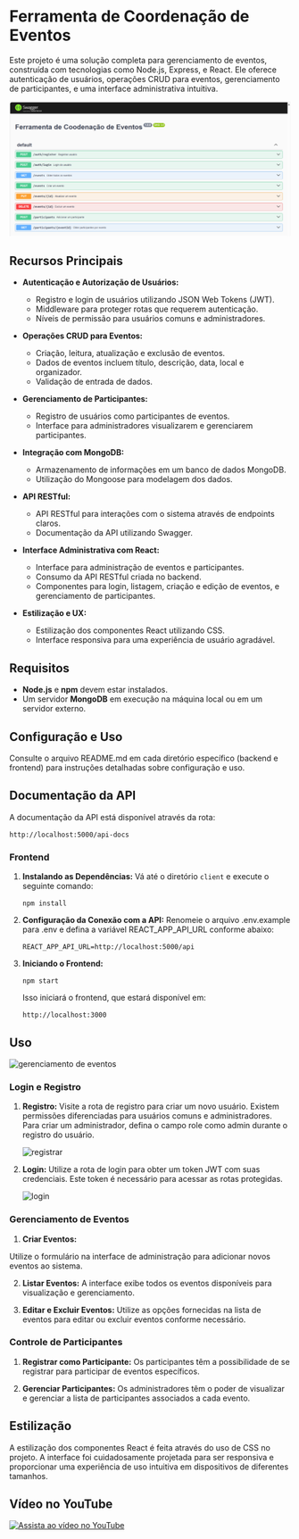 # Ferramenta de Coordenação de Eventos

 Este projeto é uma solução completa para gerenciamento de eventos, construída com tecnologias como Node.js, Express, e React. Ele oferece autenticação de usuários, operações CRUD para eventos, gerenciamento de participantes, e uma interface administrativa intuitiva.

![ferramenta_eventos](image.png)

## Recursos Principais

- **Autenticação e Autorização de Usuários:**
    - Registro e login de usuários utilizando JSON Web Tokens (JWT).
    - Middleware para proteger rotas que requerem autenticação.
    - Níveis de permissão para usuários comuns e administradores.

- **Operações CRUD para Eventos:**
    - Criação, leitura, atualização e exclusão de eventos.
    - Dados de eventos incluem título, descrição, data, local e organizador.
    - Validação de entrada de dados.

- **Gerenciamento de Participantes:**
    - Registro de usuários como participantes de eventos.
    - Interface para administradores visualizarem e gerenciarem participantes.

- **Integração com MongoDB:**
    - Armazenamento de informações em um banco de dados MongoDB.
    - Utilização do Mongoose para modelagem dos dados.

- **API RESTful:**
    - API RESTful para interações com o sistema através de endpoints claros.
    - Documentação da API utilizando Swagger.

- **Interface Administrativa com React:**
    - Interface para administração de eventos e participantes.
    - Consumo da API RESTful criada no backend.
    - Componentes para login, listagem, criação e edição de eventos, e gerenciamento de participantes.

- **Estilização e UX:**
    - Estilização dos componentes React utilizando CSS.
    - Interface responsiva para uma experiência de usuário agradável.

## Requisitos

- **Node.js** e **npm** devem estar instalados.
- Um servidor **MongoDB** em execução na máquina local ou em um servidor externo.

## Configuração e Uso

 Consulte o arquivo README.md em cada diretório específico (backend e frontend) para instruções detalhadas sobre configuração e uso.

## Documentação da API

   A documentação da API está disponível através da rota:
   ```
   http://localhost:5000/api-docs
   ```

### Frontend

1. **Instalando as Dependências:**
   Vá até o diretório `client` e execute o seguinte comando:
   ```
   npm install

2. **Configuração da Conexão com a API:**
   Renomeie o arquivo .env.example para .env e defina a variável REACT_APP_API_URL conforme abaixo:
   ```
   REACT_APP_API_URL=http://localhost:5000/api
   ```

3. **Iniciando o Frontend:**
   ```
   npm start
   ```
   Isso iniciará o frontend, que estará disponível em:
   ```
   http://localhost:3000
   ```

 ## Uso

 ![gerenciamento de eventos](image-3.png)

 ### Login e Registro

1. **Registro:**
   Visite a rota de registro para criar um novo usuário. Existem permissões diferenciadas para usuários comuns e administradores. Para criar um administrador, defina o campo role como admin durante o registro do usuário.
   
   ![registrar](image-1.png)

2. **Login:**
   Utilize a rota de login para obter um token JWT com suas credenciais. Este token é necessário para acessar as rotas protegidas.

   ![login](image-2.png)

### Gerenciamento de Eventos

1. **Criar Eventos:**
   
 Utilize o formulário na interface de administração para adicionar novos eventos ao sistema.

2. **Listar Eventos:**
   A interface exibe todos os eventos disponíveis para visualização e gerenciamento.

3. **Editar e Excluir Eventos:**
   Utilize as opções fornecidas na lista de eventos para editar ou excluir eventos conforme necessário.

### Controle de Participantes

1. **Registrar como Participante:**
   Os participantes têm a possibilidade de se registrar para participar de eventos específicos.

2. **Gerenciar Participantes:**
   Os administradores têm o poder de visualizar e gerenciar a lista de participantes associados a cada evento.
## Estilização

 A estilização dos componentes React é feita através do uso de CSS no projeto. A interface foi cuidadosamente projetada para ser responsiva e proporcionar uma experiência de uso intuitiva em dispositivos de diferentes tamanhos.

 ## Vídeo no YouTube

[![Assista ao vídeo no YouTube](https://img.youtube.com/vi/p-pZCnI83ac/0.jpg)](https://youtu.be/p-pZCnI83ac)

